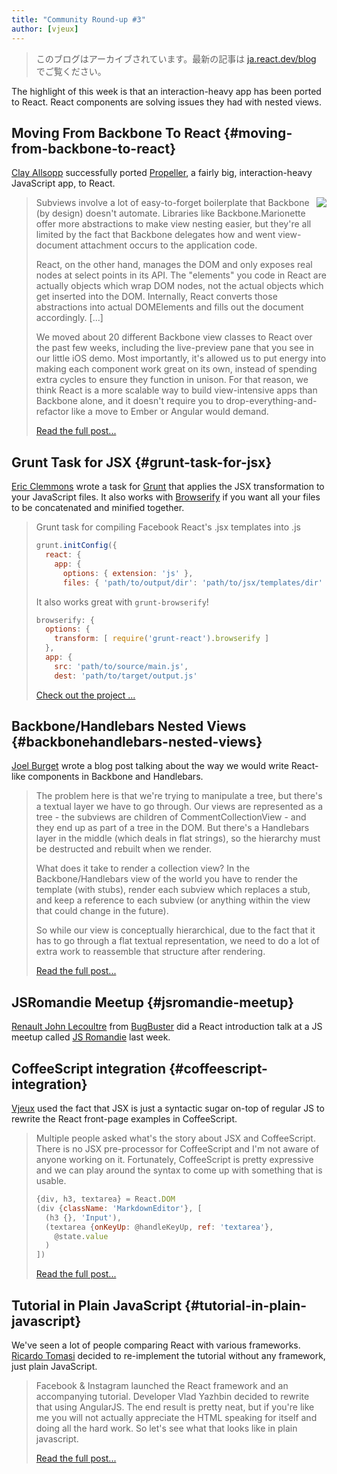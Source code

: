```yaml
---
title: "Community Round-up #3"
author: [vjeux]
---
```


<div class="scary">

> このブログはアーカイブされています。最新の記事は [ja.react.dev/blog](https://ja.react.dev/blog) でご覧ください。

</div>

The highlight of this week is that an interaction-heavy app has been ported to React. React components are solving issues they had with nested views.

## Moving From Backbone To React {#moving-from-backbone-to-react}

[Clay Allsopp](https://twitter.com/clayallsopp) successfully ported [Propeller](http://usepropeller.com/blog/posts/from-backbone-to-react/), a fairly big, interaction-heavy JavaScript app, to React.

> [<img style="float: right; margin: 0 0 10px 10px;" src="../images/blog/propeller-logo.png" />](http://usepropeller.com/blog/posts/from-backbone-to-react/)Subviews involve a lot of easy-to-forget boilerplate that Backbone (by design) doesn't automate. Libraries like Backbone.Marionette offer more abstractions to make view nesting easier, but they're all limited by the fact that Backbone delegates how and went view-document attachment occurs to the application code.
>
> React, on the other hand, manages the DOM and only exposes real nodes at select points in its API. The "elements" you code in React are actually objects which wrap DOM nodes, not the actual objects which get inserted into the DOM. Internally, React converts those abstractions into actual DOMElements and fills out the document accordingly. [...]
>
> We moved about 20 different Backbone view classes to React over the past few weeks, including the live-preview pane that you see in our little iOS demo. Most importantly, it's allowed us to put energy into making each component work great on its own, instead of spending extra cycles to ensure they function in unison. For that reason, we think React is a more scalable way to build view-intensive apps than Backbone alone, and it doesn't require you to drop-everything-and-refactor like a move to Ember or Angular would demand.
>
> [Read the full post...](http://usepropeller.com/blog/posts/from-backbone-to-react/)

## Grunt Task for JSX {#grunt-task-for-jsx}

[Eric Clemmons](https://ericclemmons.github.io/) wrote a task for [Grunt](http://gruntjs.com/) that applies the JSX transformation to your JavaScript files. It also works with [Browserify](http://browserify.org/) if you want all your files to be concatenated and minified together.

> Grunt task for compiling Facebook React's .jsx templates into .js
>
> ```javascript
> grunt.initConfig({
>   react: {
>     app: {
>       options: { extension: 'js' },
>       files: { 'path/to/output/dir': 'path/to/jsx/templates/dir' }
> ```
>
> It also works great with `grunt-browserify`!
>
> ```javascript
> browserify: {
>   options: {
>     transform: [ require('grunt-react').browserify ]
>   },
>   app: {
>     src: 'path/to/source/main.js',
>     dest: 'path/to/target/output.js'
> ```
>
> [Check out the project ...](https://github.com/ericclemmons/grunt-react)

## Backbone/Handlebars Nested Views {#backbonehandlebars-nested-views}

[Joel Burget](http://joelburget.com/) wrote a blog post talking about the way we would write React-like components in Backbone and Handlebars.

> The problem here is that we're trying to manipulate a tree, but there's a textual layer we have to go through. Our views are represented as a tree - the subviews are children of CommentCollectionView - and they end up as part of a tree in the DOM. But there's a Handlebars layer in the middle (which deals in flat strings), so the hierarchy must be destructed and rebuilt when we render.
>
> What does it take to render a collection view? In the Backbone/Handlebars view of the world you have to render the template (with stubs), render each subview which replaces a stub, and keep a reference to each subview (or anything within the view that could change in the future).
>
> So while our view is conceptually hierarchical, due to the fact that it has to go through a flat textual representation, we need to do a lot of extra work to reassemble that structure after rendering.
>
> [Read the full post...](http://joelburget.com/react/)

## JSRomandie Meetup {#jsromandie-meetup}

[Renault John Lecoultre](https://twitter.com/renajohn/) from [BugBuster](http://www.bugbuster.com) did a React introduction talk at a JS meetup called [JS Romandie](https://twitter.com/jsromandie) last week.

<script async class="speakerdeck-embed" data-id="888a9d50c01b01300df36658d0894ac1" data-ratio="1.33333333333333" src="//speakerdeck.com/assets/embed.js"></script>

## CoffeeScript integration {#coffeescript-integration}

[Vjeux](http://blog.vjeux.com/) used the fact that JSX is just a syntactic sugar on-top of regular JS to rewrite the React front-page examples in CoffeeScript.

> Multiple people asked what's the story about JSX and CoffeeScript. There is no JSX pre-processor for CoffeeScript and I'm not aware of anyone working on it. Fortunately, CoffeeScript is pretty expressive and we can play around the syntax to come up with something that is usable.
>
> ```javascript
> {div, h3, textarea} = React.DOM
> (div {className: 'MarkdownEditor'}, [
>   (h3 {}, 'Input'),
>   (textarea {onKeyUp: @handleKeyUp, ref: 'textarea'},
>     @state.value
>   )
> ])
> ```
>
> [Read the full post...](http://blog.vjeux.com/2013/javascript/react-coffeescript.html)

## Tutorial in Plain JavaScript {#tutorial-in-plain-javascript}

We've seen a lot of people comparing React with various frameworks. [Ricardo Tomasi](http://ricardo.cc/) decided to re-implement the tutorial without any framework, just plain JavaScript.

> Facebook & Instagram launched the React framework and an accompanying tutorial. Developer Vlad Yazhbin decided to rewrite that using AngularJS. The end result is pretty neat, but if you're like me you will not actually appreciate the HTML speaking for itself and doing all the hard work. So let's see what that looks like in plain javascript.
>
> [Read the full post...](http://ricardo.cc/2013/06/07/react-tutorial-rewritten-in-plain-javascript.html)
